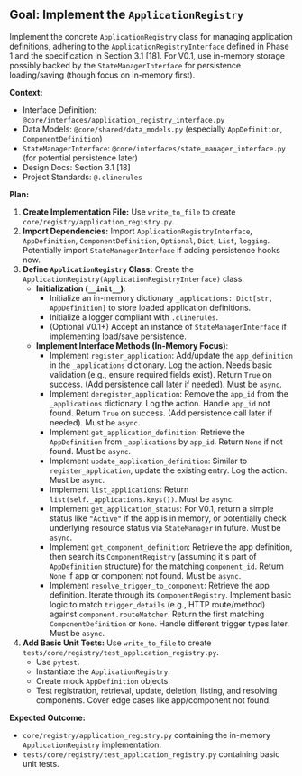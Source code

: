 ## Goal: Implement the `ApplicationRegistry`

Implement the concrete `ApplicationRegistry` class for managing application definitions, adhering to the `ApplicationRegistryInterface` defined in Phase 1 and the specification in Section 3.1 [18]. For V0.1, use in-memory storage possibly backed by the `StateManagerInterface` for persistence loading/saving (though focus on in-memory first).

**Context:**
*   Interface Definition: `@core/interfaces/application_registry_interface.py`
*   Data Models: `@core/shared/data_models.py` (especially `AppDefinition`, `ComponentDefinition`)
*   `StateManagerInterface`: `@core/interfaces/state_manager_interface.py` (for potential persistence later)
*   Design Docs: Section 3.1 [18]
*   Project Standards: `@.clinerules`

**Plan:**

1.  **Create Implementation File:** Use `write_to_file` to create `core/registry/application_registry.py`.
2.  **Import Dependencies:** Import `ApplicationRegistryInterface`, `AppDefinition`, `ComponentDefinition`, `Optional`, `Dict`, `List`, `logging`. Potentially import `StateManagerInterface` if adding persistence hooks now.
3.  **Define `ApplicationRegistry` Class:** Create the `ApplicationRegistry(ApplicationRegistryInterface)` class.
    *   **Initialization (`__init__`)**:
        *   Initialize an in-memory dictionary `_applications: Dict[str, AppDefinition]` to store loaded application definitions.
        *   Initialize a logger compliant with `.clinerules`.
        *   (Optional V0.1+) Accept an instance of `StateManagerInterface` if implementing load/save persistence.
    *   **Implement Interface Methods (In-Memory Focus)**:
        *   Implement `register_application`: Add/update the `app_definition` in the `_applications` dictionary. Log the action. Needs basic validation (e.g., ensure required fields exist). Return `True` on success. (Add persistence call later if needed). Must be `async`.
        *   Implement `deregister_application`: Remove the `app_id` from the `_applications` dictionary. Log the action. Handle `app_id` not found. Return `True` on success. (Add persistence call later if needed). Must be `async`.
        *   Implement `get_application_definition`: Retrieve the `AppDefinition` from `_applications` by `app_id`. Return `None` if not found. Must be `async`.
        *   Implement `update_application_definition`: Similar to `register_application`, update the existing entry. Log the action. Must be `async`.
        *   Implement `list_applications`: Return `list(self._applications.keys())`. Must be `async`.
        *   Implement `get_application_status`: For V0.1, return a simple status like `"Active"` if the app is in memory, or potentially check underlying resource status via `StateManager` in future. Must be `async`.
        *   Implement `get_component_definition`: Retrieve the app definition, then search its `ComponentRegistry` (assuming it's part of `AppDefinition` structure) for the matching `component_id`. Return `None` if app or component not found. Must be `async`.
        *   Implement `resolve_trigger_to_component`: Retrieve the app definition. Iterate through its `ComponentRegistry`. Implement basic logic to match `trigger_details` (e.g., HTTP route/method) against `component.routeMatcher`. Return the first matching `ComponentDefinition` or `None`. Handle different trigger types later. Must be `async`.
4.  **Add Basic Unit Tests:** Use `write_to_file` to create `tests/core/registry/test_application_registry.py`.
    *   Use `pytest`.
    *   Instantiate the `ApplicationRegistry`.
    *   Create mock `AppDefinition` objects.
    *   Test registration, retrieval, update, deletion, listing, and resolving components. Cover edge cases like app/component not found.

**Expected Outcome:**
*   `core/registry/application_registry.py` containing the in-memory `ApplicationRegistry` implementation.
*   `tests/core/registry/test_application_registry.py` containing basic unit tests.